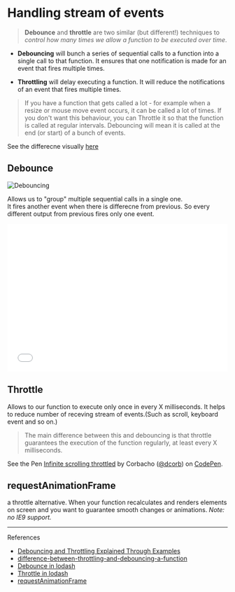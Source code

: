 # Handling stream of events 

> **Debounce** and **throttle** are two similar (but different!) techniques to _control how many times we allow a function to be executed over time_.

- **Debouncing** will bunch a series of sequential calls to a function into a single call to that function. It ensures that one notification is made for an event that fires multiple times.

- **Throttling** will delay executing a function. It will reduce the notifications of an event that fires multiple times.

> If you have a function that gets called a lot - for example when a resize or mouse move event occurs, it can be called a lot of times. If you don't want this behaviour, you can Throttle it so that the function is called at regular intervals. Debouncing will mean it is called at the end (or start) of a bunch of events.

See the differecne visually [here](http://demo.nimius.net/debounce_throttle/) 

## Debounce   

![Debouncing](https://cdn.css-tricks.com/wp-content/uploads/2016/04/debounce.png)

Allows us to "group" multiple sequential calls in a single one.   
It fires another event when there is differecne from previous. So every different output from previous fires only one event.

<iframe height='337' scrolling='no' title='Debounce. Trailing' src='//codepen.io/dcorb/embed/KVxGqN/?height=337&theme-id=0&default-tab=result&embed-version=2' frameborder='no' allowtransparency='true' allowfullscreen='true' style='width: 100%;'>See the Pen <a href='http://codepen.io/dcorb/pen/KVxGqN/'>Debounce. Trailing</a> by Corbacho (<a href='http://codepen.io/dcorb'>@dcorb</a>) on <a href='http://codepen.io'>CodePen</a>.
</iframe>

## Throttle   
Allows to our function to execute only once in every X milliseconds. It helps to reduce number of receving stream of events.(Such as scroll, keyboard event and so on.)

> The main difference between this and debouncing is that throttle guarantees the execution of the function regularly, at least every X milliseconds.

<p data-height="428" data-theme-id="0" data-slug-hash="eJLMxa" data-default-tab="result" data-user="dcorb" data-embed-version="2" data-pen-title="Infinite scrolling throttled" class="codepen">See the Pen <a href="http://codepen.io/dcorb/pen/eJLMxa/">Infinite scrolling throttled</a> by Corbacho (<a href="http://codepen.io/dcorb">@dcorb</a>) on <a href="http://codepen.io">CodePen</a>.</p>
<script async src="https://production-assets.codepen.io/assets/embed/ei.js"></script>

## requestAnimationFrame   
a throttle alternative. When your function recalculates and renders elements on screen and you want to guarantee smooth changes or animations. _Note: no IE9 support._

---

References
- [Debouncing and Throttling Explained Through Examples](https://css-tricks.com/debouncing-throttling-explained-examples/)
- [difference-between-throttling-and-debouncing-a-function](http://stackoverflow.com/questions/25991367/difference-between-throttling-and-debouncing-a-function)
- [Debounce in lodash](https://github.com/lodash/lodash/blob/master/debounce.js)
- [Throttle in lodash](https://github.com/lodash/lodash/blob/master/throttle.js)
- [requestAnimationFrame](https://www.html5rocks.com/en/tutorials/speed/animations/)